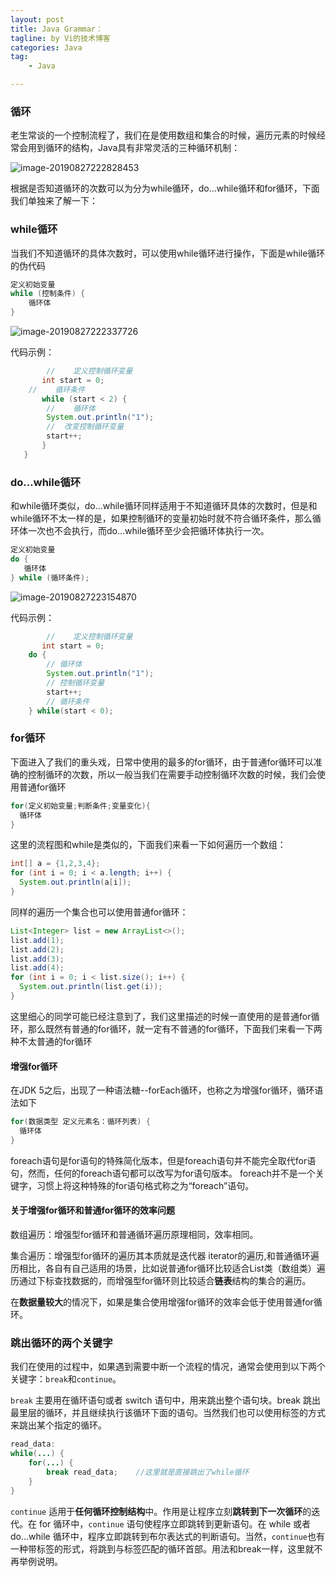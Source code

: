 ```yaml
---
layout: post  
title: Java Grammar：
tagline: by Vi的技术博客
categories: Java  
tag: 
    - Java

---
```


### 循环

老生常谈的一个控制流程了，我们在是使用数组和集合的时候，遍历元素的时候经常会用到循环的结构，Java具有非常灵活的三种循环机制：

![image-20190827222828453](http://www.justdojava.com/assets/images/2019/java/image_vi/09_06/2019-08-27-142828.png)

根据是否知道循环的次数可以为分为while循环，do...while循环和for循环，下面我们单独来了解一下：

### while循环

当我们不知道循环的具体次数时，可以使用while循环进行操作，下面是while循环的伪代码

```java
定义初始变量  
while (控制条件) {
	循环体
}
```

![image-20190827222337726](http://www.justdojava.com/assets/images/2019/java/image_vi/09_06/2019-08-27-142337.png)

代码示例：

```java
		//    定义控制循环变量
       int start = 0;
    //    循环条件
       while (start < 2) {
        //    循环体
        System.out.println("1");
        //  改变控制循环变量
        start++;
       }
   }
```

### do...while循环

和while循环类似，do...while循环同样适用于不知道循环具体的次数时，但是和while循环不太一样的是，如果控制循环的变量初始时就不符合循环条件，那么循环体一次也不会执行，而do...while循环至少会把循环体执行一次。

```java
定义初始变量
do {
   循环体
} while (循环条件);
```

![image-20190827223154870](http://www.justdojava.com/assets/images/2019/java/image_vi/09_06/2019-08-27-143155.png)



代码示例：

```java
		//    定义控制循环变量
       int start = 0;
    do {
        // 循环体
        System.out.println("1");
        // 控制循环变量
        start++;
        // 循环条件
    } while(start < 0);
```



### for循环

下面进入了我们的重头戏，日常中使用的最多的for循环，由于普通for循环可以准确的控制循环的次数，所以一般当我们在需要手动控制循环次数的时候，我们会使用普通for循环

```java
for(定义初始变量;判断条件;变量变化){
  循环体
}
```

这里的流程图和while是类似的，下面我们来看一下如何遍历一个数组：

```java
int[] a = {1,2,3,4};
for (int i = 0; i < a.length; i++) {
  System.out.println(a[i]);
}
```

同样的遍历一个集合也可以使用普通for循环：

```java
List<Integer> list = new ArrayList<>();
list.add(1);
list.add(2);
list.add(3);
list.add(4);
for (int i = 0; i < list.size(); i++) {
  System.out.println(list.get(i));
}
```

这里细心的同学可能已经注意到了，我们这里描述的时候一直使用的是普通for循环，那么既然有普通的for循环，就一定有不普通的for循环，下面我们来看一下两种不太普通的for循环

#### 增强for循环

在JDK 5之后，出现了一种语法糖--forEach循环，也称之为增强for循环，循环语法如下

```java
for(数据类型 定义元素名：循环列表) {
  循环体
}
```

foreach语句是for语句的特殊简化版本，但是foreach语句并不能完全取代for语句，然而，任何的foreach语句都可以改写为for语句版本。 foreach并不是一个关键字，习惯上将这种特殊的for语句格式称之为“foreach”语句。



#### 关于增强for循环和普通for循环的效率问题

数组遍历：增强型for循环和普通循环遍历原理相同，效率相同。

集合遍历：增强型for循环的遍历其本质就是迭代器 iterator的遍历,和普通循环遍历相比，各自有自己适用的场景，比如说普通for循环比较适合List类（数组类）遍历通过下标查找数据的，而增强型for循环则比较适合**链表**结构的集合的遍历。

在**数据量较大**的情况下，如果是集合使用增强for循环的效率会低于使用普通for循环。

### 跳出循环的两个关键字

我们在使用的过程中，如果遇到需要中断一个流程的情况，通常会使用到以下两个关键字：`break`和`continue`。

`break` 主要用在循环语句或者 switch 语句中，用来跳出整个语句块。break 跳出最里层的循环，并且继续执行该循环下面的语句。当然我们也可以使用标签的方式来跳出某个指定的循环。

```java
read_data:
while(...) {
    for(...) {
        break read_data;    //这里就是直接跳出了while循环
    }
}
```

`continue` 适用于**任何循环控制结构**中。作用是让程序立刻**跳转到下一次循环**的迭代。在 for 循环中，`continue` 语句使程序立即跳转到更新语句。在 while 或者 do…while 循环中，程序立即跳转到布尔表达式的判断语句。当然，`continue`也有一种带标签的形式，将跳到与标签匹配的循环首部。用法和break一样，这里就不再举例说明。

